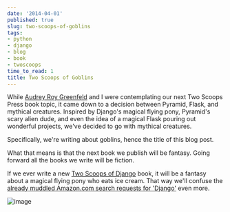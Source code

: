 ```yaml
---
date: '2014-04-01'
published: true
slug: two-scoops-of-goblins
tags:
- python
- django
- blog
- book
- twoscoops
time_to_read: 1
title: Two Scoops of Goblins
---
```


While [Audrey Roy Greenfeld](https://audrey.roygreenfeld.com) and I were
contemplating our next Two Scoops Press book topic, it came down to a
decision between Pyramid, Flask, and mythical creatures. Inspired by
Django's magical flying pony, Pyramid's scary alien dude, and even the
idea of a magical Flask pouring out wonderful projects, we've decided
to go with mythical creatures.

Specifically, we're writing about goblins, hence the title of this blog
post.

What that means is that the next book we publish will be fantasy. Going
forward all the books we write will be fiction.

If we ever write a new [Two Scoops of
Django](https://roygreenfeld.com/products/two-scoops-of-django-1-11)
book, it will be a fantasy about a magical flying pony who eats ice
cream. That way we'll confuse the [already muddled Amazon.com search
requests for
'Django'](https://www.amazon.com/s/ref=nb_sb_noss_2?url=search-alias%3Daps&field-keywords=django&tag=mlinar-20)
even more.

![image](images/two-scoops-of-goblins.png)

